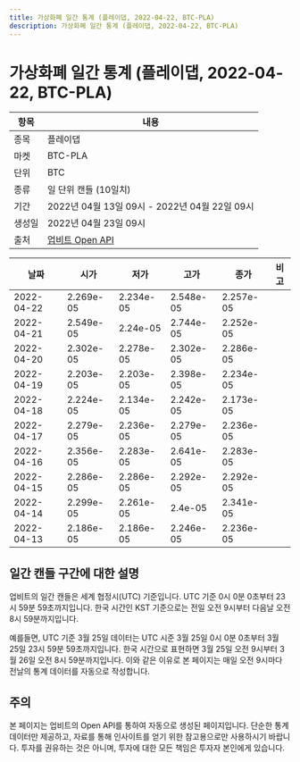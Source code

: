 ```yaml
---
title: 가상화폐 일간 통계 (플레이댑, 2022-04-22, BTC-PLA)
description: 가상화폐 일간 통계 (플레이댑, 2022-04-22, BTC-PLA)
---
```



가상화폐 일간 통계 (플레이댑, 2022-04-22, BTC-PLA)
===

|항목|내용|
|--|--|
|종목|플레이댑|
|마켓|BTC-PLA|
|단위|BTC|
|종류|일 단위 캔들 (10일치)|
|기간|2022년 04월 13일 09시 - 2022년 04월 22일 09시|
|생성일|2022년 04월 23일 09시|
|출처|[업비트 Open API](https://docs.upbit.com)|


|날짜|시가|저가|고가|종가|비고|
|--|--|--|--|--|--|
|2022-04-22|2.269e-05|2.234e-05|2.548e-05|2.257e-05|    |
|2022-04-21|2.549e-05|2.24e-05|2.744e-05|2.252e-05|    |
|2022-04-20|2.302e-05|2.278e-05|2.302e-05|2.286e-05|    |
|2022-04-19|2.203e-05|2.203e-05|2.398e-05|2.234e-05|    |
|2022-04-18|2.224e-05|2.134e-05|2.242e-05|2.173e-05|    |
|2022-04-17|2.279e-05|2.236e-05|2.279e-05|2.236e-05|    |
|2022-04-16|2.356e-05|2.283e-05|2.641e-05|2.283e-05|    |
|2022-04-15|2.286e-05|2.286e-05|2.292e-05|2.292e-05|    |
|2022-04-14|2.299e-05|2.261e-05|2.4e-05|2.341e-05|    |
|2022-04-13|2.186e-05|2.186e-05|2.246e-05|2.236e-05|    |


일간 캔들 구간에 대한 설명
---


업비트의 일간 캔들은 세계 협정시(UTC) 기준입니다. 
UTC 기준 0시 0분 0초부터 23시 59분 59초까지입니다. 
한국 시간인 KST 기준으로는 전일 오전 9시부터 다음날 오전 8시 59분까지입니다. 


예를들면, UTC 기준 3월 25일 데이터는 UTC 시준 3월 25일 0시 0분 0초부터 3월 25일 23시 59분 59초까지입니다. 
한국 시간으로 표현하면 3월 25일 오전 9시부터 3월 26일 오전 8시 59분까지입니다. 
이와 같은 이유로 본 페이지는 매일 오전 9시마다 전날의 통계 데이터를 자동으로 작성합니다. 


주의
---


본 페이지는 업비트의 Open API를 통하여 자동으로 생성된 페이지입니다. 
단순한 통계 데이터만 제공하고, 자료를 통해 인사이트를 얻기 위한 참고용으로만 사용하시기 바랍니다. 
투자를 권유하는 것은 아니며, 투자에 대한 모든 책임은 투자자 본인에게 있습니다. 
